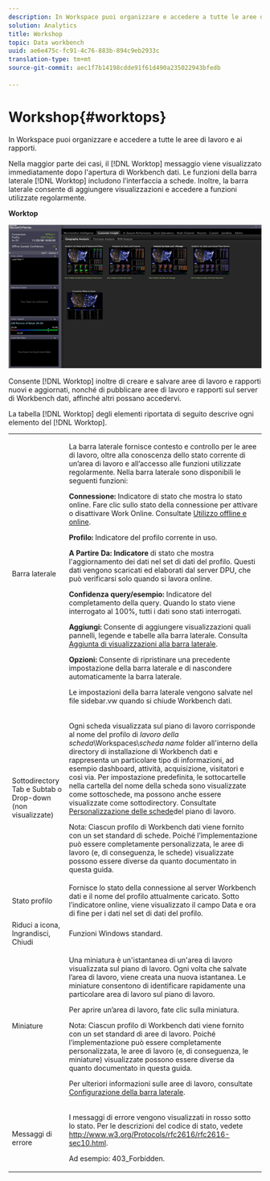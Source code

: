 ```yaml
---
description: In Workspace puoi organizzare e accedere a tutte le aree di lavoro e ai rapporti.
solution: Analytics
title: Workshop
topic: Data workbench
uuid: ae6e475c-fc91-4c76-883b-894c9eb2933c
translation-type: tm+mt
source-git-commit: aec1f7b14198cdde91f61d490a235022943bfedb

---
```



# Workshop{#worktops}

In Workspace puoi organizzare e accedere a tutte le aree di lavoro e ai rapporti.

Nella maggior parte dei casi, il [!DNL Worktop] messaggio viene visualizzato immediatamente dopo l&#39;apertura di Workbench dati. Le funzioni della barra laterale [!DNL Worktop] includono l’interfaccia a schede. Inoltre, la barra laterale consente di aggiungere visualizzazioni e accedere a funzioni utilizzate regolarmente.

**Worktop**

![](assets/client-wktp.png)

Consente [!DNL Worktop] inoltre di creare e salvare aree di lavoro e rapporti nuovi e aggiornati, nonché di pubblicare aree di lavoro e rapporti sul server di Workbench dati, affinché altri possano accedervi.

La tabella [!DNL Worktop] degli elementi riportata di seguito descrive ogni elemento del [!DNL Worktop].

<table id="table_CB1DBB7DE8E2450A8C57601531BBD689"> 
 <tbody> 
  <tr> 
   <td colname="col1"> Barra laterale </td> 
   <td colname="col2"> <p>La barra laterale fornisce contesto e controllo per le aree di lavoro, oltre alla conoscenza dello stato corrente di un’area di lavoro e all’accesso alle funzioni utilizzate regolarmente. Nella barra laterale sono disponibili le seguenti funzioni: </p> <p> <b>Connessione:</b> Indicatore di stato che mostra lo stato online. Fare clic sullo stato della connessione per attivare o disattivare <span class="wintitle"> Work Online</span>. Consultate <a href="../../home/c-get-started/c-off-on.md#concept-cef8758ede044b18b3558376c5eb9f54"> Utilizzo offline e online</a>. </p> <p> <b>Profilo:</b> Indicatore del profilo corrente in uso. </p> <p> <b>A Partire Da: Indicatore </b>di stato che mostra l'aggiornamento dei dati nel set di dati del profilo. Questi dati vengono scaricati ed elaborati dal server DPU, che può verificarsi solo quando si lavora online. </p> <p> <b>Confidenza query/esempio:</b> Indicatore del completamento della query. Quando lo stato viene interrogato al 100%, tutti i dati sono stati interrogati. </p> <p> <b>Aggiungi:</b> Consente di aggiungere visualizzazioni quali pannelli, legende e tabelle alla barra laterale. Consulta <a href="../../home/c-get-started/c-config-sidebar.md#section-666f70a405db4f8d8eaffa567ffcac06"> Aggiunta di visualizzazioni alla barra laterale</a>. </p> <p> <b>Opzioni:</b> Consente di ripristinare una precedente impostazione della barra laterale e di nascondere automaticamente la barra laterale. </p> <p>Le impostazioni della barra laterale vengono salvate nel file <span class="filepath"> sidebar.vw</span> quando si chiude Workbench dati. </p> </td> 
  </tr> 
  <tr> 
   <td colname="col1"> <p>Sottodirectory Tab e Subtab o Drop-down (non visualizzate) </p> </td> 
   <td colname="col2"> <p>Ogni scheda visualizzata sul <span class="wintitle"> piano di lavoro</span> corrisponde al nome del profilo di <i>lavoro della scheda</i>\Workspaces\<i>scheda name</i> folder all'interno della directory di installazione di Workbench dati e rappresenta un particolare tipo di informazioni, ad esempio dashboard, attività, acquisizione, visitatori e così via. Per impostazione predefinita, le sottocartelle nella cartella del nome della scheda sono visualizzate come sottoschede, ma possono anche essere visualizzate come sottodirectory. Consultate <a href="../../home/c-get-started/c-intf-anlys-ftrs/c-cstm-wktp-tabs/c-cstm-wktp-tabs.md#concept-0f1e6061b03949199326dc6df71a52bc"> Personalizzazione delle schede</a>del piano di lavoro. </p> <p> <p>Nota:  Ciascun profilo di Workbench dati viene fornito con un set standard di schede. Poiché l’implementazione può essere completamente personalizzata, le aree di lavoro (e, di conseguenza, le schede) visualizzate possono essere diverse da quanto documentato in questa guida. </p> </p> </td> 
  </tr> 
  <tr> 
   <td colname="col1"> Stato profilo </td> 
   <td colname="col2"> Fornisce lo stato della connessione al server Workbench dati e il nome del profilo attualmente caricato. Sotto l’indicatore online, viene visualizzato il campo Data e ora di fine per i dati nel set di dati del profilo. </td> 
  </tr> 
  <tr> 
   <td colname="col1"> Riduci a icona, Ingrandisci, Chiudi </td> 
   <td colname="col2"> Funzioni Windows standard. </td> 
  </tr> 
  <tr> 
   <td colname="col1"> Miniature </td> 
   <td colname="col2"> <p>Una miniatura è un'istantanea di un'area di lavoro visualizzata sul <span class="wintitle"> piano di lavoro</span>. Ogni volta che salvate l’area di lavoro, viene creata una nuova istantanea. Le miniature consentono di identificare rapidamente una particolare area di lavoro sul <span class="wintitle"> piano di lavoro</span>. </p> <p>Per aprire un’area di lavoro, fate clic sulla miniatura. </p> <p> <p>Nota:  Ciascun profilo di Workbench dati viene fornito con un set standard di aree di lavoro. Poiché l’implementazione può essere completamente personalizzata, le aree di lavoro (e, di conseguenza, le miniature) visualizzate possono essere diverse da quanto documentato in questa guida. </p> </p> <p>Per ulteriori informazioni sulle aree di lavoro, consultate <a href="../../home/c-get-started/c-config-sidebar.md#concept-41db771b302e43018e5a9daa40b397e6"> Configurazione della barra laterale</a>. </p> </td> 
  </tr> 
  <tr> 
   <td colname="col1"> Messaggi di errore </td> 
   <td colname="col2"> <p>I messaggi di errore vengono visualizzati in rosso sotto lo stato. Per le descrizioni del codice di stato, vedete <a href="http://www.w3.org/Protocols/rfc2616/rfc2616-sec10.html" format="http" scope="external"> http://www.w3.org/Protocols/rfc2616/rfc2616-sec10.html</a>. </p> <p>Ad esempio: 403_Forbidden. </p> </td> 
  </tr> 
 </tbody> 
</table>

